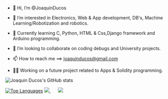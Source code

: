 - 👋 Hi, I’m @JoaquinDucos

- 👀 I’m interested in Electronics, Web & App development, DB's, Machine Learning/Robotization and robotics.

- 🌱 Currently learning C, Python, HTML & Css,Django framework and Arduino programming.

- 🔀 I’m looking to collaborate on coding debugs and University projects.

- 📫 How to reach me ==> joaquinducos@gmail.com
 
- 👨‍💻 Working on a future project related to Apps & Solidity programming.

![Joaquin Ducos's GitHub stats](https://github-readme-stats.vercel.app/api?username=JoaquinDucos&show_icons=true&theme=radical)

[![Top Languages](https://github-readme-stats.vercel.app/api?&theme=radical/top-langs/?username=JoaquinDucos)](https://github.com/JoaquinDucos/github-readme-stats)
<a href="https://github.com/JoaquinDucos?tab=repositories">
  <img src="https://github-readme-stats.vercel.app/api?username=JoaquinDucos&show_icons=true&theme=tokyonight&count_private=true" />
</a>
&nbsp;
&nbsp;
&nbsp;
<a href="https://github.com/JoaquinDucos/react-effortless-form">
  <img src="https://github-readme-stats.vercel.app/api/top-langs/?username=JoaquinDucos&card_width=445&theme=tokyonight&hide=html,scss&layout=compact" />
</a>
